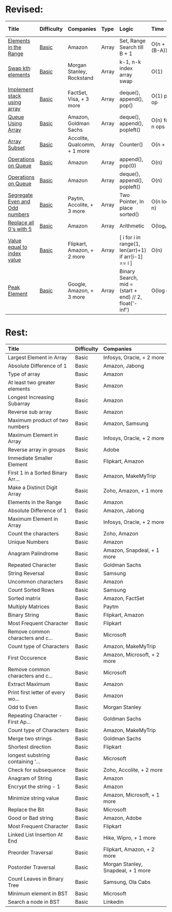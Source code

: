 # Revised:
| Title                             | Difficulty   | Companies                          | Type  | Logic     | Time | Space Complexity   |
|:----------------------------------|:-------------|:----------------------|:-------------|:-----------------------------------|:--------------|:--------------|
| [Elements in the Range](<1. Arrays/(B) Elements in the Range>)    | [Basic](https://www.geeksforgeeks.org/problems/elements-in-the-range2834/)   | Amazon    | Array  | Set, Range Search till B + 1  | O(n + (B-A)) | O(n) |
| [Swap kth elements](<1. Arrays/(B) Swap kth Elements>)    | [Basic](https://www.geeksforgeeks.org/problems/swap-kth-elements5500/1)   | Morgan Stanley, Rockstand |Array  | k-1, n-k index array swap | O(1)  |    O(1) |
| [Implement stack using array](<1. Arrays/(B) Implement stack using array>)       | [Basic](https://www.geeksforgeeks.org/problems/implement-stack-using-array/1)  | FactSet, Visa, + 3 more    | Array |  deque(), append(), pop() | O(1) per op | O(n) total |
| [Queue Using Array](<1. Arrays/(B) Queue Using Array>) | [Basic](https://www.geeksforgeeks.org/problems/implement-queue-using-array/1) | Amazon, Goldman Sachs | Array | deque(), append(), popleft()  | O(n) for n ops  | O(n)  |
| [Array Subset](<1. Arrays/(B) Array Subset>)  | [Basic](https://www.geeksforgeeks.org/problems/array-subset-of-another-array2317/1)   | Accolite, Qualcomm, + 1 more  |Array  | Counter() | O(n + m) | O(n) |
| [Operations on Queue](<1. Arrays/(B) Operations on Queue/version old>) | [Basic](https://www.geeksforgeeks.org/problems/operations-on-queue/) | Amazon | Array | append(), pop(0)  | O(n) | O(1)  |
| [Operations on Queue](<1. Arrays/(B) Operations on Queue>) | [Basic](https://www.geeksforgeeks.org/problems/operations-on-queue/) | Amazon | Array | deque(), append(), popleft()  | O(n) | O(1)  |
| [Segregate Even and Odd numbers](<1. Arrays/(B) Segregate Even and Odd numbers>)    | [Basic](https://www.geeksforgeeks.org/problems/segregate-even-and-odd-numbers4629/1)    | Paytm, Accolite, + 3 more |Array   | Two Pointer, In place sorted() | O(n log n) | O(1)   |
| [Replace all 0's with 5](<1. Arrays/(B) Replace all 0's with 5>) | [Basic](https://www.geeksforgeeks.org/problems/replace-all-0s-with-5/1)    | Amazon   | Array  | Arithmetic |  O(log₁₀n)   | O(1) |
| [Value equal to index value](<1. Arrays/(B) Value Equal to Index Value>) | [Basic](https://www.geeksforgeeks.org/problems/value-equal-to-index-value1330/1)| Flipkart, Amazon, + 2 more | Array  | [ i for i in range(1, len(arr)+1) if arr[i-1] == i ] | O(n) | O(k)   |
| [Peak Element](<1. Arrays/(B) Peak Element>) | [Basic](https://www.geeksforgeeks.org/problems/peak-element/1)| Google, Amazon, + 3 more | Array  | Binary Search, mid = (start + end) // 2, float('-inf') | 	O(log n) | O(1)   |




# Rest:
| Title                             | Difficulty   | Companies                          | 
|:----------------------------------|:-------------|:-----------------------------------|
| Largest Element in Array          | Basic        | Infosys, Oracle, + 2 more          |
| Absolute Difference of 1          | Basic        | Amazon, Jabong                     |
| Type of array                     | Basic        | Amazon                             |
| At least two greater elements     | Basic        | Amazon                             |
| Longest Increasing Subarray       | Basic        | Amazon                             |
| Reverse sub array                 | Basic        | Amazon                             |
| Maximum product of two numbers    | Basic        | Amazon, Samsung                    |
| Maximum Element in Array          | Basic        | Infosys, Oracle, + 2 more          |
| Reverse array in groups           | Basic        | Adobe                              |
| Immediate Smaller Element         | Basic        | Flipkart, Amazon                   |
| First 1 in a Sorted Binary Arr... | Basic        | Amazon, MakeMyTrip                 |
| Make a Distinct Digit Array       | Basic        | Zoho, Amazon, + 1 more             |
| Elements in the Range             | Basic        | Amazon                             |
| Absolute Difference of 1          | Basic        | Amazon, Jabong                     |
| Maximum Element in Array          | Basic        | Infosys, Oracle, + 2 more          |
| Count the characters              | Basic        | Zoho, Amazon                       |
| Unique Numbers                    | Basic        | Amazon                             |
| Anagram Palindrome                | Basic        | Amazon, Snapdeal, + 1 more         |
| Repeated Character                | Basic        | Goldman Sachs                      |
| String Reversal                   | Basic        | Samsung                            |
| Uncommon characters               | Basic        | Amazon                             |
| Count Sorted Rows                 | Basic        | Samsung                            |
| Sorted matrix                     | Basic        | Amazon, FactSet                    |
| Multiply Matrices                 | Basic        | Paytm                              |
| Binary String                     | Basic        | Flipkart, Amazon                   |
| Most Frequent Character           | Basic        | Flipkart                           |
| Remove common characters and c... | Basic        | Microsoft                          |
| Count type of Characters          | Basic        | Amazon, MakeMyTrip                 |
| First Occurence                   | Basic        | Amazon, Microsoft, + 2 more        |
| Remove common characters and c... | Basic        | Microsoft                          |
| Extract Maximum                   | Basic        | Amazon                             |
| Print first letter of every wo... | Basic        | Amazon                             |
| Odd to Even                       | Basic        | Morgan Stanley                     |
| Repeating Character - First Ap... | Basic        | Goldman Sachs                      |
| Count type of Characters          | Basic        | Amazon, MakeMyTrip                 |
| Merge two strings                 | Basic        | Goldman Sachs                      |
| Shortest direction                | Basic        | Flipkart                           |
| longest substring containing '... | Basic        | Microsoft                          |
| Check for subsequence             | Basic        | Zoho, Accolite, + 2 more           |
| Anagram of String                 | Basic        | Amazon                             |
| Encrypt the string - 1            | Basic        | Amazon                             |
| Minimize string value             | Basic        | Amazon, Microsoft, + 1 more        |
| Replace the Bit                   | Basic        | Microsoft                          |
| Good or Bad string                | Basic        | Amazon, Adobe                      |
| Most Frequent Character           | Basic        | Flipkart                           |
| Linked List Insertion At End      | Basic        | Hike, Wipro, + 1 more              |
| Preorder Traversal                | Basic        | Flipkart, Amazon, + 2 more         |
| Postorder Traversal               | Basic        | Morgan Stanley, Snapdeal, + 1 more |
| Count Leaves in Binary Tree       | Basic        | Samsung, Ola Cabs                  |
| Minimum element in BST            | Basic        | Microsoft                          |
| Search a node in BST              | Basic        | Linkedin                           |